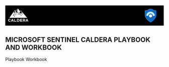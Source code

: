 <p align="center">
<img src="https://github.com/chihebchebbi/MS_Sentinel_CALDERA/blob/main/Images/Caldera_sentinel.png?raw=true" alt="logo" style="width:1400px"></a>
</p>

## MICROSOFT SENTINEL CALDERA PLAYBOOK AND WORKBOOK



Playbook 
Workbook
